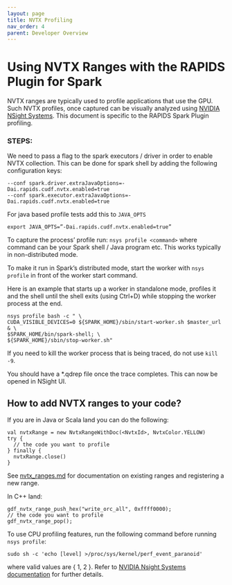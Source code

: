 ```yaml
---
layout: page
title: NVTX Profiling
nav_order: 4
parent: Developer Overview
---
```

# Using NVTX Ranges with the RAPIDS Plugin for Spark
NVTX ranges are typically used to profile applications that use the GPU. Such NVTX profiles,
once captured can be visually analyzed using
[NVIDIA NSight Systems](https://developer.nvidia.com/nsight-systems).
This document is specific to the RAPIDS Spark Plugin profiling.

### STEPS:

We need to pass a flag to the spark executors / driver in order to enable NVTX collection.
This can be done for spark shell by adding the following configuration keys:
```
--conf spark.driver.extraJavaOptions=-Dai.rapids.cudf.nvtx.enabled=true
--conf spark.executor.extraJavaOptions=-Dai.rapids.cudf.nvtx.enabled=true
```
For java based profile tests add this to `JAVA_OPTS`
```
export JAVA_OPTS=”-Dai.rapids.cudf.nvtx.enabled=true”
```
To capture the process’ profile run: `nsys profile <command>` where command can be your Spark shell 
/ Java program etc.  This works typically in non-distributed mode.

To make it run in Spark’s distributed mode, start the worker with `nsys profile` in front of the
worker start command.

Here is an example that starts up a worker in standalone mode, profiles it and the shell
until the shell exits (using Ctrl+D) while stopping the worker process at the end.
```
nsys profile bash -c " \
CUDA_VISIBLE_DEVICES=0 ${SPARK_HOME}/sbin/start-worker.sh $master_url & \
$SPARK_HOME/bin/spark-shell; \
${SPARK_HOME}/sbin/stop-worker.sh"

```
If you need to kill the worker process that is being traced, do not use `kill -9`.

You should have a *.qdrep file once the trace completes. This can now be opened in NSight UI.

## How to add NVTX ranges to your code?

If you are in Java or Scala land you can do the following:

```
val nvtxRange = new NvtxRangeWithDoc(<NvtxId>, NvtxColor.YELLOW)
try {
  // the code you want to profile
} finally {
  nvtxRange.close()
}
```
See [nvtx_ranges.md](nvtx_ranges.md) for documentation on existing ranges and registering a new range.

In C++ land:
```
gdf_nvtx_range_push_hex("write_orc_all", 0xffff0000);
// the code you want to profile
gdf_nvtx_range_pop();
```

To use CPU profiling features, run the following command before running `nsys profile`:
```
sudo sh -c 'echo [level] >/proc/sys/kernel/perf_event_paranoid'
```
where valid values are { 1, 2 }. Refer to
[NVIDIA Nsight Systems documentation](https://docs.nvidia.com/nsight-systems/)
for further details.
